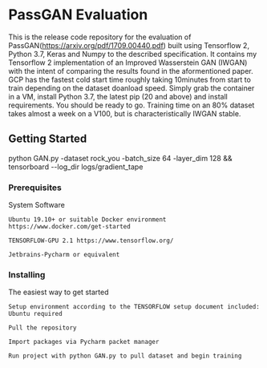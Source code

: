 
 PassGAN Evaluation
=======================

This is the release code repository for the evaluation of PassGAN(https://arxiv.org/pdf/1709.00440.pdf) built using Tensorflow 2, Python 3.7, Keras and Numpy to the described specification.
It contains my Tensorflow 2 implementation of an Improved Wasserstein GAN (IWGAN) with the intent of comparing the results found in the aformentioned paper.
GCP has the fastest cold start time roughly taking 10minutes from start to train depending on the dataset doanload speed. Simply grab the container in a VM, install Python 3.7, the latest pip (20 and above) and install requirements. You should be ready to go. Training time on an 80% dataset takes almost a week on a V100, but is characteristically IWGAN stable.


## Getting Started

python GAN.py -dataset rock_you -batch_size 64 -layer_dim 128 && tensorboard --log_dir logs/gradient_tape

### Prerequisites

System Software

```
Ubuntu 19.10+ or suitable Docker environment https://www.docker.com/get-started
```

```
TENSORFLOW-GPU 2.1 https://www.tensorflow.org/
```

```
Jetbrains-Pycharm or equivalent
```

### Installing
The easiest way to get started

```
Setup environment according to the TENSORFLOW setup document included: Ubuntu required
```

```
Pull the repository
```

```
Import packages via Pycharm packet manager
```

```
Run project with python GAN.py to pull dataset and begin training
```
